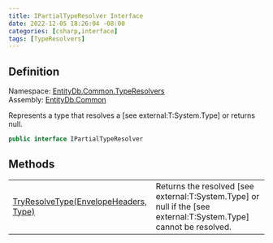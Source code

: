 ```yaml
---
title: IPartialTypeResolver Interface
date: 2022-12-05 18:26:04 -08:00
categories: [csharp,interface]
tags: [TypeResolvers]
---
```


## Definition
Namespace: <a href='/posts/csharp.namespace.entitydb.common.typeresolvers/'>EntityDb.Common.TypeResolvers</a><br />
Assembly: <a href='/posts/csharp.assembly.entitydb.common/'>EntityDb.Common</a><br />

Represents a type that resolves a [see external:T:System.Type] or returns null.

```cs
public interface IPartialTypeResolver
```
## Methods
<table><tr><td><!--/posts/csharp.notimplemented.entitydb.common.typeresolvers.ipartialtyperesolver.tryresolvetype/--><a href='#'>TryResolveType(EnvelopeHeaders, Type)</a></td><td>
Returns the resolved [see external:T:System.Type] or null if the [see external:T:System.Type] cannot be resolved.
</td></tr></table>
